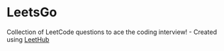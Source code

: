 # LeetsGo
Collection of LeetCode questions to ace the coding interview! - Created using [LeetHub](https://github.com/QasimWani/LeetHub)
